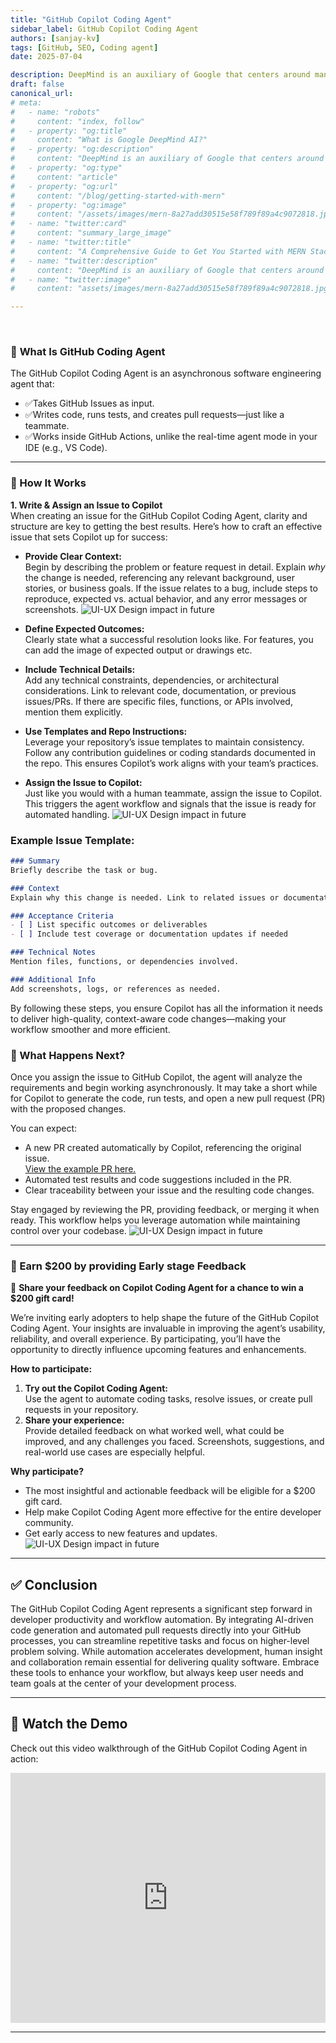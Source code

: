 ```yaml
---
title: "GitHub Copilot Coding Agent"
sidebar_label: GitHub Copilot Coding Agent
authors: [sanjay-kv]
tags: [GitHub, SEO, Coding agent]
date: 2025-07-04

description: DeepMind is an auxiliary of Google that centers around man-made brainpower. All the more explicitly, it utilizes a part of AI.
draft: false
canonical_url: 
# meta:
#   - name: "robots"
#     content: "index, follow"
#   - property: "og:title"
#     content: "What is Google DeepMind AI?"
#   - property: "og:description"
#     content: "DeepMind is an auxiliary of Google that centers around man-made brainpower. All the more explicitly, it utilizes a part of AI called AI"
#   - property: "og:type"
#     content: "article"
#   - property: "og:url"
#     content: "/blog/getting-started-with-mern"
#   - property: "og:image"
#     content: "/assets/images/mern-8a27add30515e58f789f89a4c9072818.jpg"
#   - name: "twitter:card"
#     content: "summary_large_image"
#   - name: "twitter:title"
#     content: "A Comprehensive Guide to Get You Started with MERN Stack"
#   - name: "twitter:description"
#     content: "DeepMind is an auxiliary of Google that centers around man-made brainpower. All the more explicitly, it utilizes a part of AI called AI"
#   - name: "twitter:image"
#     content: "assets/images/mern-8a27add30515e58f789f89a4c9072818.jpg"

---
```

 <!-- truncate -->

### 🚀 **What Is GitHub Coding Agent**  
The GitHub Copilot Coding Agent is an asynchronous software engineering agent that:

- ✅Takes GitHub Issues as input.
- ✅Writes code, runs tests, and creates pull requests—just like a teammate.
- ✅Works inside GitHub Actions, unlike the real-time agent mode in your IDE (e.g., VS Code).

---

### 🔧 How It Works

**1. Write & Assign an Issue to Copilot**  
When creating an issue for the GitHub Copilot Coding Agent, clarity and structure are key to getting the best results. Here’s how to craft an effective issue that sets Copilot up for success:

- **Provide Clear Context:**  
    Begin by describing the problem or feature request in detail. Explain *why* the change is needed, referencing any relevant background, user stories, or business goals. If the issue relates to a bug, include steps to reproduce, expected vs. actual behavior, and any error messages or screenshots.
![UI-UX Design impact in future](/img/blogs/github-copilot/01-code-issue.png)
    

- **Define Expected Outcomes:**  
    Clearly state what a successful resolution looks like. For features, you can add the image of expected output or drawings etc. 

- **Include Technical Details:**  
    Add any technical constraints, dependencies, or architectural considerations. Link to relevant code, documentation, or previous issues/PRs. If there are specific files, functions, or APIs involved, mention them explicitly.

- **Use Templates and Repo Instructions:**  
    Leverage your repository’s issue templates to maintain consistency. Follow any contribution guidelines or coding standards documented in the repo. This ensures Copilot’s work aligns with your team’s practices.

- **Assign the Issue to Copilot:**  
    Just like you would with a human teammate, assign the issue to Copilot. This triggers the agent workflow and signals that the issue is ready for automated handling.
    ![UI-UX Design impact in future](/img/blogs/github-copilot/02-assign-copilot.png)
    

### **Example Issue Template:**

```markdown
### Summary
Briefly describe the task or bug.

### Context
Explain why this change is needed. Link to related issues or documentation.

### Acceptance Criteria
- [ ] List specific outcomes or deliverables
- [ ] Include test coverage or documentation updates if needed

### Technical Notes
Mention files, functions, or dependencies involved.

### Additional Info
Add screenshots, logs, or references as needed.
```

By following these steps, you ensure Copilot has all the information it needs to deliver high-quality, context-aware code changes—making your workflow smoother and more efficient.


### 🌟 What Happens Next?

Once you assign the issue to GitHub Copilot, the agent will analyze the requirements and begin working asynchronously. It may take a short while for Copilot to generate the code, run tests, and open a new pull request (PR) with the proposed changes.

You can expect:

- A new PR created automatically by Copilot, referencing the original issue.  
    [View the example PR here.](https://github.com/recodehive/recode-website/pull/141)
- Automated test results and code suggestions included in the PR.
- Clear traceability between your issue and the resulting code changes.

Stay engaged by reviewing the PR, providing feedback, or merging it when ready. This workflow helps you leverage automation while maintaining control over your codebase.
    ![UI-UX Design impact in future](/img/blogs/github-copilot/03-pr-copilot.png)
    
---

### 🧭 Earn $200 by providing Early stage Feedback

💬 **Share your feedback on Copilot Coding Agent for a chance to win a $200 gift card!**  

We’re inviting early adopters to help shape the future of the GitHub Copilot Coding Agent. Your insights are invaluable in improving the agent’s usability, reliability, and overall experience. By participating, you’ll have the opportunity to directly influence upcoming features and enhancements.

**How to participate:**
1. **Try out the Copilot Coding Agent:**  
    Use the agent to automate coding tasks, resolve issues, or create pull requests in your repository.
2. **Share your experience:**  
    Provide detailed feedback on what worked well, what could be improved, and any challenges you faced. Screenshots, suggestions, and real-world use cases are especially helpful.

**Why participate?**
- The most insightful and actionable feedback will be eligible for a $200 gift card.
- Help make Copilot Coding Agent more effective for the entire developer community.
- Get early access to new features and updates.
    ![UI-UX Design impact in future](/img/blogs/github-copilot/03-reward-copilot.png)
   


---

## ✅ Conclusion

The GitHub Copilot Coding Agent represents a significant step forward in developer productivity and workflow automation. By integrating AI-driven code generation and automated pull requests directly into your GitHub processes, you can streamline repetitive tasks and focus on higher-level problem solving. While automation accelerates development, human insight and collaboration remain essential for delivering quality software. Embrace these tools to enhance your workflow, but always keep user needs and team goals at the center of your development process.


---

## 🎥 Watch the Demo

Check out this video walkthrough of the GitHub Copilot Coding Agent in action:

<iframe width="100%" height="400" src="https://www.youtube.com/embed/6AmzJDAOHJ8" title="GitHub Copilot Coding Agent Demo" frameborder="0" allowfullscreen></iframe>

---
<GiscusComments/>